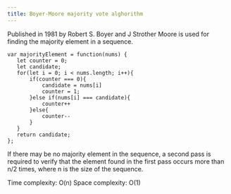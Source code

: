 ```yaml
---
title: Boyer-Moore majority vote alghorithm
---
```


Published in 1981 by Robert S. Boyer and J Strother Moore is used for finding the majority element in a sequence.

```
var majorityElement = function(nums) {
   let counter = 0;
   let candidate;
   for(let i = 0; i < nums.length; i++){
       if(counter === 0){
           candidate = nums[i]
           counter = 1;
       }else if(nums[i] === candidate){
           counter++
       }else{
           counter--
       }
   }
   return candidate;
};
```

If there may be no majority element in the sequence, a second pass is required to verify that the element found in the first pass occurs more than n/2 times, where n is the size of the sequence.

Time complexity: O(n)
Space complexity: O(1)
